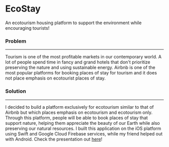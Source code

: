 # EcoStay
An ecotourism housing platform to support the environment while encouraging tourists!

### Problem
----------
Tourism is one of the most profitable markets in our contemporary world. A lot of people spend time in fancy and grand hotels that don't prioritize preserving the nature and using sustainable energy. Airbnb is one of the most popular platforms for booking places of stay for tourism and it does not place emphasis on ecotourist places of stay. 

### Solution
-----------
I decided to build a platform exclusively for ecotourism similar to that of Airbnb but which places emphasis on ecotourism and ecotourism only. Through this platform, people will be able to book places of stay that support nature, helping them appreciate the beauty of our Earth while also preserving our natural resources. I built this application on the iOS platform using Swift and Google Cloud Firebase services, while my friend helped out with Android. Check the presentation out [here](https://1drv.ms/p/s!Aj41HCdmLcUrwkoYe3OATWmGH5KI?e=VVY9Wq)!
